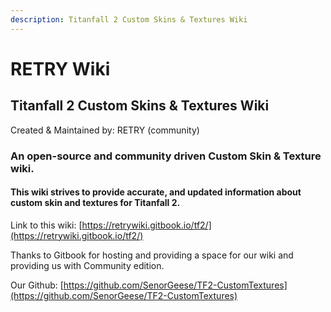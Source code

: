 ```yaml
---
description: Titanfall 2 Custom Skins & Textures Wiki
---
```


# RETRY Wiki

## Titanfall 2 Custom Skins & Textures Wiki

Created & Maintained by: RETRY (community)

### An open-source and community driven Custom Skin & Texture wiki.

#### This wiki strives to provide accurate, and updated information about custom skin and textures for Titanfall 2.

Link to this wiki: [https://retrywiki.gitbook.io/tf2/](https://retrywiki.gitbook.io/tf2/)

Thanks to Gitbook for hosting and providing a space for our wiki and providing us with Community edition.

Our Github: [https://github.com/SenorGeese/TF2-CustomTextures](https://github.com/SenorGeese/TF2-CustomTextures)
